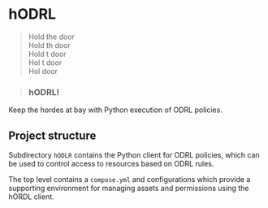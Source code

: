 # hODRL

> Hold the door  
> Hold th door  
> Hold t door  
> Hol t door  
> Hol door  

> ### hODRL!

Keep the hordes at bay with Python execution of ODRL policies.

## Project structure

Subdirectory `hODLR` contains the Python client for ODRL policies, which can be used to control access to resources based on ODRL rules.

The top level contains a `compose.yml` and configurations which provide a supporting environment for managing assets and permissions using the hORDL client.
